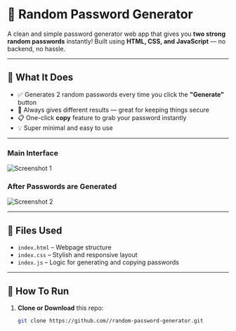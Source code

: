 # 🌟 Random Password Generator

A clean and simple password generator web app that gives you **two strong random passwords** instantly! Built using **HTML, CSS, and JavaScript** — no backend, no hassle.

---

## 🔧 What It Does

- ✅ Generates 2 random passwords every time you click the **"Generate"** button
- 🔁 Always gives different results — great for keeping things secure
- 📋 One-click **copy** feature to grab your password instantly
- 💡 Super minimal and easy to use

---



### Main Interface
![Screenshot 1](assets/screenshort(1).png)

### After Passwords are Generated
![Screenshot 2](assets/screenshort(2).png)


---

## 📁 Files Used

- `index.html` – Webpage structure
- `index.css` – Stylish and responsive layout
- `index.js` – Logic for generating and copying passwords

---

## 🚀 How To Run

1. **Clone or Download** this repo:
   ```bash
   git clone https://github.com//random-password-generator.git

